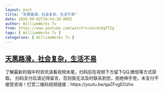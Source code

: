 ```yaml
---
layout: post
title: "天黑路滑，社会复杂，生活不易"
date: 2020-09-02T10:54:28.000Z
author: WilliamWorks Tv
from: https://www.youtube.com/watch?v=VxcdvXgFTIg
tags: [ WilliamWorks Tv ]
categories: [ WilliamWorks Tv ]
---
```

<!--1599044068000-->
[天黑路滑，社会复杂，生活不易](https://www.youtube.com/watch?v=VxcdvXgFTIg)
------

<div>
了解最新的城中村资讯请看视频末尾，扫码后在视频下方留下QQ,微信等方式获取。 扫码支付后请记得留言，否则我无法及时联系到您，拒绝伸手党，未支付不接受咨询！打赏二维码视频链接：https://youtu.be/qaZFvgEOzho
</div>
